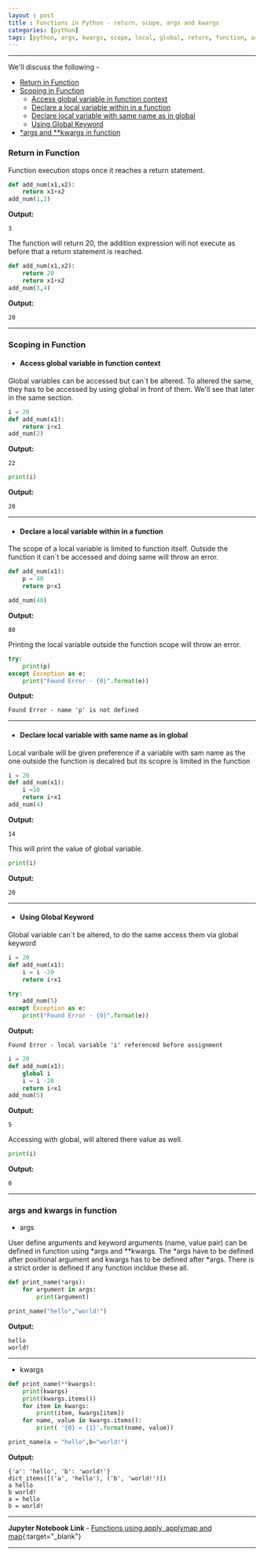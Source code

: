 ```yaml
---
layout : post
title : Functions in Python - return, scope, args and kwargs
categories: [python]
tags: [python, args, kwargs, scope, local, global, return, function, argument]
---
```


---

We'll discuss the following -
* [Return in Function](#return-in-function)
* [Scoping in Function](#scoping-in-function)
    * [Access global variable in function context](#access-global-variable-in-function-context)
    * [Declare a local variable within in a function](#declare-a-local-variable-within-in-a-function)
    * [Declare local variable with same name as in global](#declare-local-variable-with-same-name-as-in-global)
    * [Using Global Keyword](#using-global-keyword)
* [\*args and \*\*kwargs in function](#args-and-kwargs-in-function)

<!--break-->
### Return in Function
Function execution stops once it reaches a return statement.


```python
def add_num(x1,x2):
    return x1+x2
add_num(1,2)
```
**Output:**



    3



The function will return 20, the addition expression will not execute as before that a return statement is reached.

```python
def add_num(x1,x2):
    return 20
    return x1+x2
add_num(3,4)
```

**Output:**


    20



--- 
### Scoping in Function

* #### Access global variable in function context

Global variables can be accessed but can`t be altered. To altered the same, they has to be accessed by using global in front of them. We'll see that later in the same section.
```python
i = 20
def add_num(x1):
    return i+x1
add_num(2)
```


**Output:**

    22




```python
print(i)
```
**Output:**

    20
    
--- 
* #### Declare a local variable within in a function

The scope of a local variable is limited to function itself. Outside the function it can`t be accessed and doing same will throw an error.
```python
def add_num(x1):
    p = 40
    return p+x1

add_num(40)
```



**Output:**

    80


Printing the local variable outside the function scope will throw an error.

```python
try:
    print(p)
except Exception as e:
    print("Found Error - {0}".format(e))
```
**Output:**
 
    Found Error - name 'p' is not defined
    
--- 

* #### Declare local variable with same name as in global
Local varibale will be given preference if a variable with sam name as the one outside the function is decalred but its scopre is limited in the function

```python
i = 20
def add_num(x1):
    i =10
    return i+x1
add_num(4)
```
**Output:**



    14



This will print the value of global variable.
```python
print(i)
```
**Output:**

    20
    
--- 
* #### Using Global Keyword

Global variable can`t be altered, to do the same access them via global keyword
```python
i = 20
def add_num(x1):
    i = i -20
    return i+x1

try:
    add_num(5)
except Exception as e:
    print("Found Error - {0}".format(e))
```
**Output:**

    Found Error - local variable 'i' referenced before assignment
    


```python
i = 20
def add_num(x1):
    global i
    i = i -20
    return i+x1
add_num(5)
```


**Output:**

    5


Accessing with global, will altered there value as well.

```python
print(i)
```
**Output:**

    0

--- 
### args and kwargs in function
* args

User define arguments and keyword arguments (name, value pair) can be defined in function using *args and **kwargs.
The *args have to be defined after positional argument and kwargs has to be defined after *args. There is a strict order is defined if any function incldue these all.

```python
def print_name(*args):
    for argument in args:
        print(argument)

print_name("hello","world!")
```
**Output:**

    hello
    world!
    
--- 
* kwargs

```python
def print_name(**kwargs):
    print(kwargs)
    print(kwargs.items())
    for item in kwargs:
        print(item, kwargs[item])
    for name, value in kwargs.items():
        print( '{0} = {1}'.format(name, value))

print_name(a = "hello",b="world!")
```
**Output:**

    {'a': 'hello', 'b': 'world!'}
    dict_items([('a', 'hello'), ('b', 'world!')])
    a hello
    b world!
    a = hello
    b = world!
    
--- 
<b> Jupyter Notebook Link </b>   - [ Functions using apply, applymap and map](https://nbviewer.jupyter.org/github/aakashkh/Sample-Jupyter-Notebooks/blob/master/Functions%20using%20apply%2C%20applymap%20and%20map.ipynb){:target="_blank"}

---